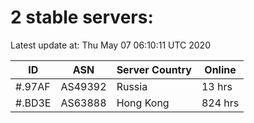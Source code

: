 # 2 stable servers:

Latest update at: Thu May 07 06:10:11 UTC 2020

| ID | ASN | Server Country | Online |
| -- | --- | -------------- | ------ |
| #.97AF | AS49392 | Russia | 13 hrs |
| #.BD3E | AS63888 | Hong Kong | 824 hrs |

